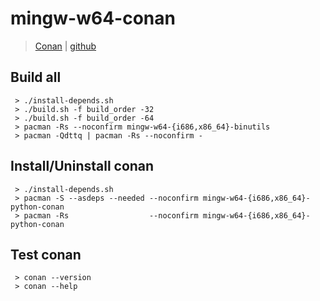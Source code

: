 # mingw-w64-conan
> [Conan](https://conan.io/)
| [github](https://github.com/conan-io/conan)

## Build all
```
 > ./install-depends.sh
 > ./build.sh -f build_order -32  
 > ./build.sh -f build_order -64  
 > pacman -Rs --noconfirm mingw-w64-{i686,x86_64}-binutils
 > pacman -Qdttq | pacman -Rs --noconfirm -
```

## Install/Uninstall conan
```
 > ./install-depends.sh
 > pacman -S --asdeps --needed --noconfirm mingw-w64-{i686,x86_64}-python-conan
 > pacman -Rs                  --noconfirm mingw-w64-{i686,x86_64}-python-conan
```

## Test conan
```
 > conan --version
 > conan --help
```
